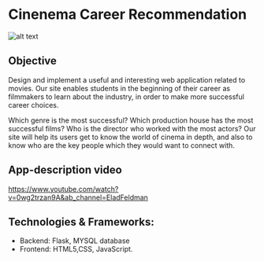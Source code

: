 # Cinenema Career Recommendation

![alt text](https://github.com/matanmula172/db_project/blob/main/%E2%80%8F%E2%80%8Fcover_page.JPG)

## Objective
Design and implement a useful and interesting web application related to movies.
Our site enables students in the beginning of their career as filmmakers to learn about the industry, in order to make more successful career choices.

Which genre is the most successful? Which production house has the most successful films? Who is the director who worked with the most actors? Our site will help its users get to know the world of cinema in depth,
and also to know who are the key people which they would want to connect with.

## App-description video
https://www.youtube.com/watch?v=0wg2trzan9A&ab_channel=EladFeldman

## Technologies & Frameworks:

* Backend: Flask, MYSQL database
* Frontend: HTML5,CSS, JavaScript.
